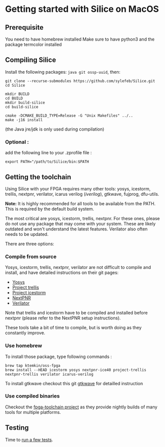 # Getting started with Silice on MacOS

## Prerequisite
You need to have homebrew installed
Make sure to have python3 and the package termcolor installed

## Compiling Silice

Install the following packages: `java git ossp-uuid`, then:

```
git clone --recurse-submodules https://github.com/sylefeb/Silice.git
cd Silice

mkdir BUILD
cd BUILD
mkdir build-silice
cd build-silice

cmake -DCMAKE_BUILD_TYPE=Release -G "Unix Makefiles" ../..
make -j16 install
```

(the Java jre/jdk is only used during compilation)

### Optional : 
add the following line to your .zprofile file : 

```
export PATH="/path/to/Silice/bin:$PATH
```


## Getting the toolchain

Using Silice with your FPGA requires many other tools: yosys, icestorm, trellis, nextpnr, verilator, icarus verilog (*iverilog*), gtkwave, fujprog, dfu-utils.

**Note:** It is highly recommended for all tools to be available from the PATH. This is required by the default build system.

The most critical are yosys, icestorm, trellis, nextpnr. For these ones, please do not use any package that
may come with your system. These are likely outdated and won't understand the latest features. Verilator also often needs to be updated.

There are three options:

### Compile from source

Yosys, icestorm, trellis, nextpnr, verilator are not difficult to compile and install, and have detailed instructions on their git pages:
- [Yosys](https://github.com/YosysHQ/yosys)
- [Project trellis](https://github.com/YosysHQ/prjtrellis)
- [Project icestorm](https://github.com/YosysHQ/icestorm)
- [NextPNR](https://github.com/YosysHQ/nextpnr)
- [Verilator](https://github.com/verilator/verilator)


Note that trellis and icestorm have to be compiled and installed before nextpnr (please refer to the NextPNR setup instructions). 

These tools take a bit of time to compile, but is worth doing as they constantly improve.

### Use homebrew

To install those package, type following commands : 

```
brew tap ktemkin/oss-fpga
brew install --HEAD icestorm yosys nextpnr-ice40 project-trellis nextpnr-trellis verilator icarus-verilog 
```

To install gtkwave checkout this git [gtkwave](https://ughe.github.io/2018/11/06/gtkwave-osx) for detailled instruction

### Use compiled binaries

Checkout the [fpga-toolchain project](https://github.com/open-tool-forge/fpga-toolchain) as they provide nightly builds of many tools for multiple platforms. 

## Testing

Time to [run a few tests](GetStarted.md#testing).
